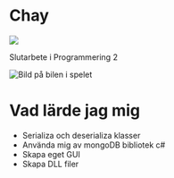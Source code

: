 # Chay
![](completed.gif)

Slutarbete i Programmering 2


![Bild på bilen i spelet](https://github.com/cabbeh01/Selfdriving_2d_car-Gymnasie_Arbete/blob/master/Graphics/showcase.png)

# Vad lärde jag mig
- Serializa och deserializa klasser
- Använda mig av mongoDB bibliotek c#
- Skapa eget GUI
- Skapa DLL filer

